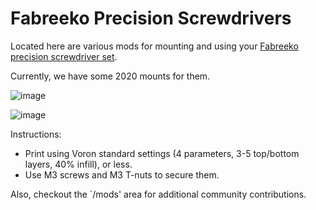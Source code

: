 # Fabreeko Precision Screwdrivers

Located here are various mods for mounting and using your [Fabreeko precision screwdriver set](https://www.fabreeko.com/products/fabreeko-precision-screw-driver-set-of-5).

Currently, we have some 2020 mounts for them.

![image](https://github.com/Fabreeko/Precision-Screwdrivers/assets/104980/5d94655a-0e5c-452b-aee4-84ff5f80f0e6)

![image](https://github.com/Fabreeko/Precision-Screwdrivers/assets/104980/aa748914-3105-4fad-a0e1-30ec40f0b459)

Instructions:

* Print using Voron standard settings (4 parameters, 3-5 top/bottom layers, 40% infill), or less.
* Use M3 screws and M3 T-nuts to secure them.

Also, checkout the `/mods' area for additional community contributions.
